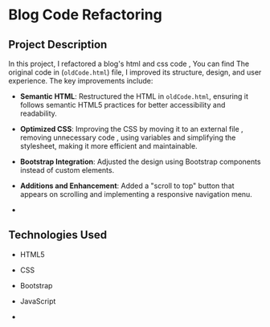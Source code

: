# Blog Code Refactoring

## Project Description
In this project, I refactored a blog's html and css code , You can find The original code in (`oldCode.html`) file, I improved its structure, design, and user experience.
The key improvements include:

- **Semantic HTML**: Restructured the HTML in `oldCode.html`, ensuring it follows semantic HTML5 practices for better accessibility and readability.
  
- **Optimized CSS**: Improving the CSS by moving it to an external file , removing unnecessary code , using variables and simplifying the stylesheet, making it more efficient and maintainable.
  
- **Bootstrap Integration**: Adjusted the design using Bootstrap components instead of custom elements.
  
- **Additions and Enhancement**: Added a "scroll to top" button that appears on scrolling and implementing a responsive navigation menu.

- 
## Technologies Used
- HTML5
- CSS
- Bootstrap
- JavaScript

- 
